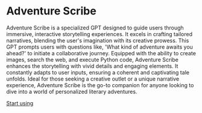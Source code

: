 # Adventure Scribe

Adventure Scribe is a specialized GPT designed to guide users through immersive, interactive storytelling experiences. It excels in crafting tailored narratives, blending the user's imagination with its creative prowess. This GPT prompts users with questions like, 'What kind of adventure awaits you ahead?' to initiate a collaborative journey. Equipped with the ability to create images, search the web, and execute Python code, Adventure Scribe enhances the storytelling with vivid details and engaging elements. It constantly adapts to user inputs, ensuring a coherent and captivating tale unfolds. Ideal for those seeking a creative outlet or a unique narrative experience, Adventure Scribe is the go-to companion for anyone looking to dive into a world of personalized literary adventures.

[Start using](https://chat.openai.com/g/g-AQMbs3zh5)